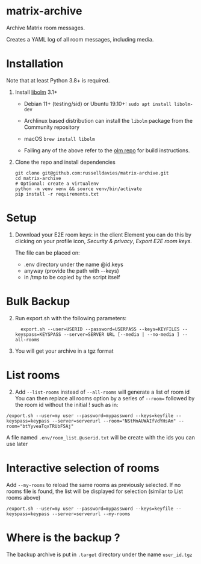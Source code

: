 # matrix-archive

Archive Matrix room messages.

Creates a YAML log of all room messages, including media.

# Installation

Note that at least Python 3.8+ is required.

1. Install [libolm](https://gitlab.matrix.org/matrix-org/olm) 3.1+

    - Debian 11+ (testing/sid) or Ubuntu 19.10+: `sudo apt install libolm-dev`

    - Archlinux based distribution can install the `libolm` package from the Community repository

    - macOS `brew install libolm`

    - Failing any of the above refer to the [olm
      repo](https://gitlab.matrix.org/matrix-org/olm) for build instructions.

2. Clone the repo and install dependencies
    ```
    git clone git@github.com:russelldavies/matrix-archive.git
    cd matrix-archive
    # Optional: create a virtualenv
    python -m venv venv && source venv/bin/activate
    pip install -r requirements.txt
    ```

# Setup

1. Download your E2E room keys: in the client Element you can do this by
   clicking on your profile icon, _Security & privacy_, _Export E2E room keys_.

   The file can be placed on:
   * .env directory under the name @id.keys
   * anyway (provide the path with --keys)
   * in /tmp to be copied by the script itself

# Bulk Backup

2. Run export.sh with the following parameters:
	```
      export.sh --user=USERID --password=USERPASS --keys=KEYFILES --keyspass=KEYSPASS --server=SERVER URL [--media | --no-media ] --all-rooms
	```
3. You will get your archive in a tgz format

# List rooms

2. Add `--list-rooms` instead of `--all-rooms` will generate a list of room id
You can then replace all rooms option by a series of `--room=` followed by the room id without the initial ! such as in:

```
/export.sh --user=my user --password=mypassword --keys=keyfile --keyspass=keypass --server=serverurl --room="NStMnAUWAIfVdYHsAm" --room="btYyveaTqxTRUbFSAj"
```

A file named `.env/room_list.@userid.txt` will be create with the ids you can use later

# Interactive selection of rooms

Add `--my-rooms` to reload the same rooms as previously selected. If no rooms file is found, the list will be displayed for selection (similar to List rooms above)

```
/export.sh --user=my user --password=mypassword --keys=keyfile --keyspass=keypass --server=serverurl --my-rooms
```

# Where is the backup ?

The backup archive is put in `.target` directory under the name `user_id.tgz`

